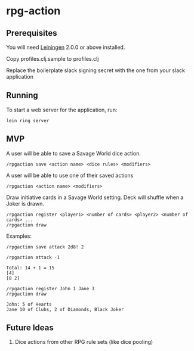 # rpg-action

## Prerequisites

You will need [Leiningen][] 2.0.0 or above installed.

[leiningen]: https://github.com/technomancy/leiningen

Copy profiles.clj.sample to profiles.clj

Replace the boilerplate slack signing secret with the one from your slack application

## Running

To start a web server for the application, run:

    lein ring server

## MVP

A user will be able to save a Savage World dice action.

```
/rpgaction save <action name> <dice rules> <modifiers>
```

A user will be able to use one of their saved actions

```
/rpgaction <action name> <modifiers>
```

Draw initiative cards in a Savage World setting. Deck will shuffle when a Joker is drawn.

```
/rpgaction register <player1> <number of cards> <player2> <number of cards> ...
/rpgaction draw
```

Examples:

```
/rpgaction save attack 2d8! 2
```

```
/rpgaction attack -1

Total: 14 + 1 = 15
[4]
[8 2]
```

```
/rpgaction register John 1 Jane 3
/rpgaction draw

John: 5 of Hearts
Jane 10 of Clubs, 2 of Diamonds, Black Joker
```

## Future Ideas

1) Dice actions from other RPG rule sets (like dice pooling)
